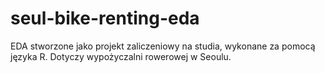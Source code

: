 # seul-bike-renting-eda
EDA stworzone jako projekt zaliczeniowy na studia, wykonane za pomocą języka R. Dotyczy wypożyczalni rowerowej w Seoulu.
